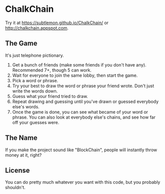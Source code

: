 # ChalkChain

Try it at https://subtlemon.github.io/ChalkChain/ or http://chalkchain.appspot.com.

## The Game

It's just telephone pictionary.

1. Get a bunch of friends (make some friends if you don't have any). Recommended 7+, though 5 can work.
2. Wait for everyone to join the same lobby, then start the game.
3. Pick a word or phrase.
4. Try your best to draw the word or phrase your friend wrote. Don't just write the words down.
5. Guess what your friend tried to draw.
6. Repeat drawing and guessing until you've drawn or guessed everybody else's words.
7. Once the game is done, you can see what became of your word or phrase. You can also look at everybody else's chains, and see how far off your guesses were.

## The Name

If you make the project sound like "BlockChain", people will instantly throw money at it, right?

## License

You can do pretty much whatever you want with this code, but you probably shouldn't.
